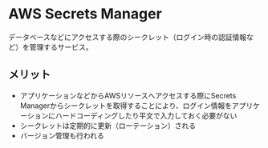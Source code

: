 # AWS Secrets Manager
データベースなどにアクセスする際のシークレット（ログイン時の認証情報など）を管理するサービス。

## メリット
* アプリケーションなどからAWSリソースへアクセスする際にSecrets Managerからシークレットを取得することにより、ログイン情報をアプリケーションにハードコーディングしたり平文で入力しておく必要がない
* シークレットは定期的に更新（ローテーション）される
* バージョン管理も行われる
